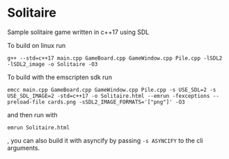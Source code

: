 # Solitaire
Sample solitaire game written in c++17 using SDL

To build on linux run
```
g++ --std=c++17 main.cpp GameBoard.cpp GameWindow.cpp Pile.cpp -lSDL2 -lSDL2_image -o Solitaire -O3
```

To build with the emscripten sdk run
```
emcc main.cpp GameBoard.cpp GameWindow.cpp Pile.cpp -s USE_SDL=2 -s USE_SDL_IMAGE=2 -std=c++17 -o Solitaire.html --emrun -fexceptions --preload-file cards.png -sSDL2_IMAGE_FORMATS='["png"]' -O3
```
and then run with
```
emrun Solitaire.html
```
, you can also build it with asyncify by passing ```-s ASYNCIFY``` to the cli arguments.
